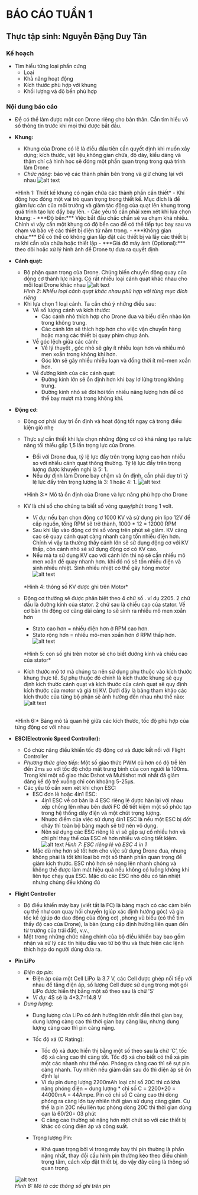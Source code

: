 # BÁO CÁO TUẦN 1
## Thực tập sinh: Nguyễn Đặng Duy Tân

### **Kế hoạch**
- Tìm hiểu từng loại phần cứng
    - Loại
    - Khả năng hoạt động
    - Kích thước phù hợp với khung
    - Khối lượng và độ bền phù hợp

### **Nội dung báo cáo**
- Để có thể làm được một con Drone riêng cho bản thân. Cần tìm hiểu vô số thông tin trước khi mọi thứ được bắt đầu.

- **Khung:**
    - Khung của Drone có lẽ là điều đầu tiên cần quyết định khi muốn xây dựng; kích thước, vật liệu,không gian chứa, độ dày, kiểu dáng và thậm chí cả hình học sẽ đóng một phần quan trọng trong quá trình làm Drone
    - *Chức năng:*  bảo vệ các thành phần bên trong và giữ chúng lại với nhau
    ![alt text](https://dronenodes.com/wp-content/uploads/2018/12/drone-frame-carbon-fiber.png)
    <br>
    *Hình 1: Thiết kế khung có ngăn chứa các thành phần cần thiết*
    - Khí động học đóng một vai trò quan trọng trong thiết kế. Mục đích là để giảm lực cản của môi trường và giảm tác động của quạt lên khung trong quá trình tạo lực đẩy bay lên.
    - Các yếu tố cần phải xem xét khi lựa chọn khung:
        - ***Độ bền:*** Việc bắt đầu chắc chắn sẽ va chạm khá nhiều. Chính vì vậy cần một khung có độ bền cao để có thể tiếp tục bay sau va chạm và bảo vệ các thiết bị điện tử nằm trong.
        - ***Không gian chứa:*** Để có thể có không gian lắp đặt các thiết bị và lấy các thiết bị ra khi cần sửa chữa hoặc thiết lập
        - ***Giá đỡ máy ảnh (Optional):*** theo dõi hoặc xử lý hình ảnh để Drone tự đưa ra quyết định

- **Cánh quạt:**
    - Bộ phận quan trọng của Drone. Chúng biến chuyển động quay của động cơ thành lực nâng. Có rất nhiều loại cánh quạt khác nhau cho mỗi loại Drone khác nhau
    ![alt text](https://dronesgator.com/wp-content/uploads/how-many-blades-for-drone-propellers-1000x578.jpg)
        <br>
        *Hình 2: Nhiều loại cánh quạt khác nhau phù hợp với từng mục đích riêng*
    - Khi lựa chọn 1 loại cánh. Ta cần chú ý những điều sau:
        - Về số lượng cánh và kích thước:
            - Các cánh nhỏ thích hợp cho Drone đua và biểu diễn nhào lộn trong không trung.
            - Các cánh lớn sẽ thích hợp hơn cho việc vận chuyển hàng hoặc mang các thiết bị quay phim chụp ảnh.
        - Về góc lệch giữa các cánh:
            - Về lý thuyết , góc nhỏ sẽ gây ít nhiễu loạn hơn và nhiều mô men xoắn trong không khí hơn.
            - Góc lớn sẽ gây nhiều nhiễu loạn và đồng thời ít mô-men xoắn hơn.
        - Về đường kính của các cánh quạt:
            - Đường kính lớn sẽ ổn định hơn khi bay lơ lửng trong không trung.
            - Đường kính nhỏ sẽ đòi hỏi tốn nhiều năng lượng hơn để có thể bay mượt mà trong không khí.

- **Động cơ:**
    - Động cơ phải duy trì ổn định và hoạt động tốt ngay cả trong điều kiện gió nhẹ
    
    - Thực sự cần thiết khi lựa chọn những động cơ có khả năng tạo ra lực nâng tối thiểu gấp 1,5 lần trọng lực của Drone.
        - Đối với Drone đua, tỷ lệ lực đẩy trên trọng lượng cao hơn nhiều so với nhiều cánh quạt thông thường. Tỷ lệ lực đẩy trên trọng lượng được khuyến nghị là 5: 1.
        - Nếu dự định làm Drone bay chậm và ổn định, cần phải duy trì tỷ lệ lực đẩy trên trọng lượng là 3: 1 hoặc 4: 1.
        ![alt text](https://miro.medium.com/max/1400/1*c2d9CL6kgRNaukHeNpFPkg.gif)
        <br>
        *Hình 3:* Mô tả ổn định của Drone và lực nâng phù hợp cho Drone
    - KV là chỉ số cho chúng ta biết số vòng quay/phút trong 1 volt.
        - *Ví dụ:* nếu bạn chọn động cơ 1000 KV và sử dụng pin lipo 12V để cấp nguồn, tổng RPM sẽ trở thành, 1000 * 12 = 12000 RPM
        - Sau khi lắp vào động cơ thì số vòng trên phút sẽ giảm. KV càng cao sẽ quay cánh quạt càng nhanh càng tốn nhiều điện hơn. Chính vì vậy ta thường thấy cánh lớn sẽ sử dụng động cơ với KV thấp, còn cánh nhỏ sẽ sử dụng động cơ có KV cao.
        - Nếu mà ta sử dụng KV cao với cánh lớn thì nó sẽ cần nhiều mô men xoắn để quay nhanh hơn. khi đó nó sẽ tốn nhiều điện và sinh nhiều nhiệt. Sinh nhiều nhiệt có thể gây hỏng motor
        ![alt text](https://robu.in/wp-content/uploads/2020/12/Untitled-e1608104408139.png)
        <br>
        *Hình 4: thông số KV được ghi trên Motor*
    - Động cơ thường sẽ được phân biệt theo 4 chữ số . ví dụ 2205. 2 chữ đầu là đường kính của stator. 2 chữ sau là chiều cao của stator. Về cơ bản thì động cơ càng dài càng to sẽ sinh ra nhiều mô men xoắn hơn
        - Stato cao hơn = nhiều điện hơn ở RPM cao hơn.
        - Stato rộng hơn = nhiều mô-men xoắn hơn ở RPM thấp hơn.
        ![alt text](https://robu.in/wp-content/uploads/2020/12/stator-width-and-height.jpg)
        <br>
        *Hình 5: con số ghi trên motor sẽ cho biết đường kính và chiều cao của stator*
    - Kích thước mô tơ mà chúng ta nên sử dụng phụ thuộc vào kích thước khung thực tế. Sự phụ thuộc đó chính là kích thước khung sẽ quy định kích thước cánh quạt và kích thước của cánh quạt sẽ quy định kích thước của motor và giá trị KV. Dưới đây là bảng tham khảo các kích thước của từng bộ phận sẽ ảnh hưởng đến nhau như thế nào:
    ![alt text](https://robu.in/wp-content/uploads/2020/12/Mototr-size-table.png)
    <br>
        *Hình 6:* Bảng mô tả quan hệ giữa các kích thước, tốc độ phù hợp của từng động cơ với nhau
- **ESC(Electronic Speed Controller):**
    - Có chức năng điều khiển tốc độ động cơ và được kết nối với Flight Controller
    - *Phương thức giao tiếp:* Một số giao thức PWM cũ hơn có độ trễ lên đến 2ms so với tốc độ chớp mắt trung bình của con người là 100ms. Trong khi một số giao thức Dshot và Multishot mới nhất đã giảm đáng kể độ trễ xuống chỉ còn khoảng 5-25µs.
    - Các yếu tố cần xem xét khi chọn ESC:
        - ESC đơn lẻ hoặc 4in1 ESC:
            - 4in1 ESC về cơ bản là 4 ESC riêng lẻ được hàn lại với nhau xếp chồng lên nhau bên dưới FC để tiết kiệm một số phức tạp trong hệ thống dây điện và một chút trọng lượng.
            - Nhược điểm của việc sử dụng 4in1 ESC là nếu một ESC bị đốt cháy thì toàn bộ bảng mạch sẽ trở nên vô dụng.
            - Nên sử dụng các ESC riêng lẻ vì sẽ gặp sự cố nhiều hơn và chi phí thay thế của ESC rẻ hơn nhiều và cũng tiết kiệm.
    ![alt text](https://learnassets.getfpv.com/learn/wp-content/uploads/2018/01/05182007/1-4in1-Esc.jpg)
        *Hình 7: ESC riêng lẻ và ESC 4 in 1*
        - Mặc dù nhẹ hơn sẽ tốt hơn cho việc sử dụng Drone đua, nhưng không phải là tốt khi loại bỏ một số thành phần quan trọng để giảm kích thước. ESC nhỏ hơn sẽ nóng lên nhanh chóng và không thể được làm mát hiệu quả nếu không có luồng không khí liên tục chạy qua ESC. Mặc dù các ESC nhỏ đều có tản nhiệt nhưng chúng đều không đủ

- **Flight Controller**
    - Bộ điều khiển máy bay (viết tắt là FC) là bảng mạch có các cảm biến cụ thể như con quay hồi chuyển (giúp xác định hướng góc) và gia tốc kế (giúp đo dao động của động cơ) ,phong vũ biểu (có thể tìm thấy độ cao của Drone), la bàn (cung cấp định hướng liên quan đến từ trường của trái đất), v.v.,
	- Một trong những chức năng chính của bộ điều khiển bay bao gồm nhận và xử lý các tín hiệu đầu vào từ bộ thu và thực hiện các lệnh thích hợp do người dùng đưa ra.
    
- **Pin LiPo**
    - *Điện áp pin:*
        - Điện áp của một Cell LiPo là 3.7 V, các Cell được ghép nối tiếp với nhau để tăng điện áp, số lượng Cell được sử dụng trong một gói LiPo được hiển thị bằng một số theo sau là chữ 'S'
        - *Ví dụ:* 4S sẽ là 4*3.7=14.8 V
    - *Dung lượng:*
        - Dung lượng của LiPo có ảnh hưởng lớn nhất đến thời gian bay, dung lượng càng cao thì thời gian bay càng lâu, nhưng dung lượng càng cao thì pin càng nặng.

        - Tốc độ xả (C Rating):
            - Tốc độ xả được hiển thị bằng một số theo sau là chữ ‘C’, tốc độ xả càng cao thì càng tốt. Tốc độ xả cho biết có thể xả pin một các nhanh như thế nào. Phóng ra càng cao thì sẽ sụt pin càng nhanh. Tuy nhiên nếu giảm dần sau đó thì điện áp sẽ ổn định lại 
            -  Ví dụ pin dung lượng 2200mAh loại chỉ số 20C thì có khả năng phóng điện = dung lượng * chỉ số C = 2200*20 = 44000mA = 44Ampe. Pin có chỉ số C càng cao thì dòng phóng ra càng lớn tuy nhiên thời gian sử dụng càng giảm. Cụ thể là pin 20C nếu liên tục phóng dòng 20C thì thời gian dùng cạn là 60/20= 03 phút 
            - C càng cao thường sẽ nặng hơn một chút so với các thiết bị khác có cùng điện áp và công suất.

        - Trọng lượng Pin:
            - Khá quan trọng bởi vì trong máy bay thì pin thường là phần nặng nhất, thay đổi cấu hình pin thường kéo theo điều chỉnh trọng tâm, cách xếp đặt thiết bị, do vậy đây cũng là thông số quan trọng. 
            
    ![alt text](https://oscarliang.com/ctt/uploads/2017/02/lipo-battery-guide-what-is-voltage-c-rating-capacity-leads.jpg)
    <br>
    *Hình 8: Mô tả các thông số ghi trên pin*
